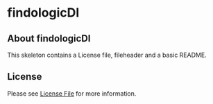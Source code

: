 # findologicDI
## About findologicDI
This skeleton contains a License file, fileheader and a basic README.

## License

Please see [License File](LICENSE) for more information.